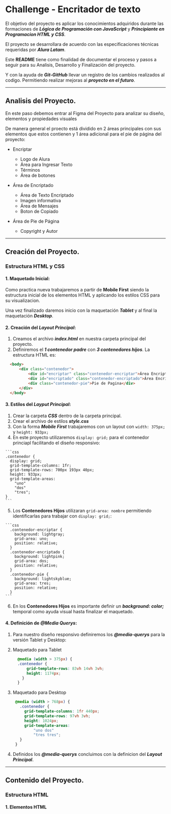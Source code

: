 # Challenge - Encritador de texto
El objetivo del proyecto es aplicar los conocimientos adquiridos durante las formaciones de **_Lógica de Programación con JavaScript_** y **_Principiante en Programacion HTML y CSS_**.

El proyecto se desarrollara de acuerdo con las especificaciones técnicas requeridas por **_Alura Latam_**.

Este **README** tiene como finalidad de documentar el proceso y pasos a seguir para su Analisis, Desarrollo y Finalización del proyecto.

Y con la ayuda de **_Git-GitHub_** llevar un registro de los cambios realizados al codigo. Permitiendo realizar mejoras al **_proyecto en el futuro_**.

_____
## Analisis del Proyecto.

En este paso debemos entrar al Figma del Proyecto para analizar su diseño, elementos y propiedades visuales

De manera general el proecto está dividido en 2 áreas principales con sus elementos que estos contienen y 1 área adicional para el pie de página del proyecto:

  - Encriptar
    - Logo de Alura
    - Área para Ingresar Texto
    - Términos
    - Área de botones

  - Área de Encriptado
    - Área de Texto Encriptado
    - Imagen informativa
    - Área de Mensajes
    - Boton de Copiado

  - Área de Pie de Página
    - Copyright y Autor

_____
## Creación del Proyecto.

### Estructura HTML y CSS
#### 1. Maquetado Inicial:
Como practica nueva trabajaremos a partir de **Mobile First** siendo la estructura inicial de los elementos HTML y aplicando los estilos CSS para su visualizacion.

Una vez finalizado daremos inicio con la maquetación **_Tablet_** y al final la maquetación **_Desktop_**.

#### 2. Creación del _Layout Principal_:

  1. Creamos el archivo **_index.html_** en nuestra carpeta principal del proyecto.
  1. Definiremos el **_1 contenedor padre_** con **_3 contenedores hijos_**. La estructura HTML es:

  ```html
    <body>
        <div class="contenedor">
            <div id="encriptar" class="contenedor-encriptar">Área Encriptar</div>
            <div id="encriptado" class="contenedor-encriptado">Área Encriptado</div>
            <div class="contenedor-pie">Pie de Pagina</div>
        </div>
    </body>
  ```

#### 3. Estilos del _Layput Principal_:

  1. Crear la carpeta **_CSS_** dentro de la carpeta principal.
  1. Crear el archivo de estilos **_style.css_**
  1. Con la forma **_Mobile First_** trabajaremos con un layout con `width: 375px;` y `height: 933px;` 
  1. En este proyecto utilizaremos `display: grid;` para el contenedor princiapl facilitando el diseño responsivo:

    ```css
    .contenedor { 
      display: grid;
      grid-template-columns: 1fr;
      grid-template-rows: 700px 193px 40px;
      height: 933px;
      grid-template-areas: 
        "uno"
        "dos"
        "tres";
    }
    ```

  5. Los **Contenedores Hijos** utilizaran `grid-area: nombre` permitiendo identificarlas para trabajar con `display: grid;`:
  
    ```css
      .contenedor-encriptar {
        background: lightgray;
        grid-area: uno;
        position: relative;
      }
      .contenedor-encriptado {
        background: lightpink;
        grid-area: dos;
        position: relative;
      }
      .contenedor-pie {
        background: lightskyblue; 
        grid-area: tres;
        position: relative;
      }
    ```
  6. En los **Contenedores Hijos** es importante definir un **_background: color;_** temporal como ayuda visual hasta finalizar el maquetado.

#### 4. Definición de _@Media Querys_:
  1. Para nuestro diseño responsivo definiremos los **_@media-querys_** para la versión Tablet y Desktop:

  1. Maquetado para Tablet

      ```css
        @media (width > 375px) {
        .contenedor {
            grid-template-rows: 83vh 14vh 3vh;
            height: 1174px;
          }
        }
       ```

  1. Maquetado para Desktop

       ```css
        @media (width > 768px) {
          .contenedor {
            grid-template-columns: 1fr 440px;
            grid-template-rows: 97vh 3vh;
            height: 1024px;
            grid-template-areas: 
                "uno dos"
                "tres tres";
          }
        }
       ```
  1. Definidos los **_@media-querys_** concluimos con la definicion del **_Layout Principal_**.

_____
## Contenido del Proyecto.

### Estructura HTML
#### 1. Elementos HTML